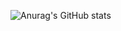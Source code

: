 ![Anurag's GitHub stats](https://github-readme-stats.vercel.app/api?username=slyy-dev&show_icons=true&theme=radical)
